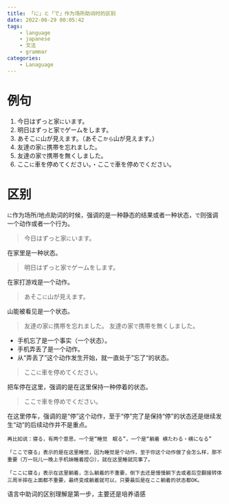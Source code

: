 ```yaml
---
title: 「に」と「で」作为场所助词时的区别
date: 2022-06-29 00:05:42
tags:
    - language
    - japanese
    - 文法
    - grammar
categories:
    - Lanaguage
---
```

# 例句
1. 今日はずっと家`に`います。
2. 明日はずっと家`で`ゲームをします。
3. あそこ`に`山が見えます。（あそこ`から`山が見えます。）
4. 友達の家`に`携帯を忘れました。
5. 友達の家`で`携帯を無くしました。
6. ここ`に`車を停めてください。・ここ`で`車を停めでください。

# 区别
`に`作为场所/地点助词的时候，强调的是一种静态的结果或者一种状态，`で`则强调一个动作或者一个行为。

> 今日はずっと家`に`います。

在家里是一种状态。

> 明日はずっと家`で`ゲームをします。

在家打游戏是一个动作。

> あそこ`に`山が見えます。

山能被看见是一个状态。

> 友達の家`に`携帯を忘れました。
> 友達の家`で`携帯を無くしました。

- 手机忘了是一个事实（一个状态）。
- 手机弄丢了是一个动作。
- 从“弄丢了”这个动作发生开始，就一直处于”忘了“的状态。

> ここ`に`車を停めてください。

把车停在这里，强调的是在这里保持一种停着的状态。

> ここ`で`車を停めでください。

在这里停车，强调的是“停”这个动作，至于“停”完了是保持“停”的状态还是继续发生“动”的后续动作并不是重点。

```text
再比如说：寝る，有两个意思，一个是“睡觉　眠る”，一个是“躺着 横たわる・横になる”

「ここで寝る」表示的是在这里睡觉，因为睡觉是个动作，至于你这个动作做了会怎么样，那不重要（万一玩儿一晚上手机妹睡着捏😕），就在这里睡就完事了。

「ここに寝る」表示在这里躺着，怎么躺着的不重要，倒下去还是慢慢躺下去或者后空翻接转体三周半摔在上面都不重要，最终变成躺着就可以，只要最后是在ここ躺着的状态都OK。
```

语言中助词的区别理解是第一步，主要还是培养语感
